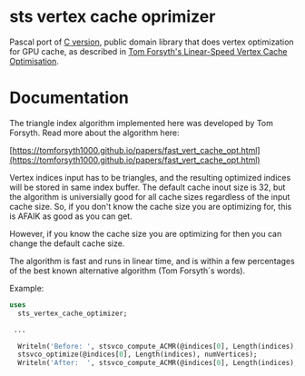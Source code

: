 # sts vertex cache oprimizer

Pascal port of [C version](https://github.com/Sigkill79/sts), public domain
library that does vertex optimization for GPU cache, as described in
[Tom Forsyth's Linear-Speed Vertex Cache Optimisation](https://tomforsyth1000.github.io/papers/fast_vert_cache_opt.html).

# Documentation

The triangle index algorithm implemented here was developed by Tom Forsyth.
Read more about the algorithm here:

[https://tomforsyth1000.github.io/papers/fast_vert_cache_opt.html](https://tomforsyth1000.github.io/papers/fast_vert_cache_opt.html)

Vertex indices input has to be triangles, and the resulting optimized indices
will be stored in same index buffer.  The default cache inout size is 32, but
the algorithm is universially good for all cache sizes regardless of the input
cache size. So, if you don't know the cache size you are optimizing for, this
is AFAIK as good as you can get.

However, if you know the cache size you are optimizing for then you can change
the default cache size.

The algorithm is fast and runs in linear time, and is within a few percentages
of the best known alternative algorithm (Tom Forsyth´s words).

Example:

```pascal
uses
  sts_vertex_cache_optimizer;

 ...

  Writeln('Before: ', stsvco_compute_ACMR(@indices[0], Length(indices), 8));
  stsvco_optimize(@indices[0], Length(indices), numVertices);
  Writeln('After:  ', stsvco_compute_ACMR(@indices[0], Length(indices), 8));
```
